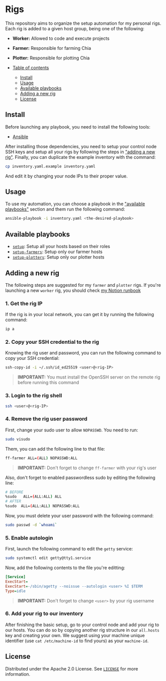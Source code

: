 # Rigs

This repository aims to organize the setup automation for my personal rigs. Each rig is added to a given host group, being one of the following:

* **Worker:** Allowed to code and execute projects
* **Farmer:** Responsible for farming Chia
* **Plotter:** Responsible for plotting Chia

* [Table of contents](#)
  * [Install](#install)
  * [Usage](#usage)
  * [Available playbooks](#available-playbooks)
  * [Adding a new rig](#adding-a-new-rig)
  * [License](#license)

## Install

Before launching any playbook, you need to install the following tools:

- [Ansible](https://docs.ansible.com/ansible/latest/installation_guide/intro_installation.html)

After installing those dependencies, you need to setup your control node SSH keys and setup all your rigs by following the steps in ["adding a new rig"](#adding-a-new-rig). Finally, you can duplicate the example inventory with the command:

```sh
cp inventory.yaml.example inventory.yaml
```

And edit it by changing your node IPs to their proper value.

## Usage

To use my automation, you can choose a playbook in the ["available playbooks"](#available-playbooks) section and them run the following command:

```sh
ansible-playbook -i inventory.yaml <the-desired-playbook>
```

## Available playbooks

* [`setup`](./setup.yaml): Setup all your hosts based on their roles
* [`setup-farmers`](./setup-farmers.yaml): Setup only our farmer hosts
* [`setup-plotters`](./setup-plotters.yaml): Setup only our plotter hosts

## Adding a new rig

The following steps are suggested for my `farmer` and `plotter` rigs. If you're launching a new `worker` rig, you should check [my Notion runbook](https://www.notion.so/odelucca/Workstation-Setup-Runbook-f19fdfa9b6e645c99fcf741cd38debaa)

### 1. Get the rig IP

If the rig is in your local network, you can get it by running the following command:

```sh
ip a
```

### 2. Copy your SSH credential to the rig

Knowing the rig user and password, you can run the following command to copy your SSH credential:

```sh
ssh-copy-id -i ~/.ssh/id_ed25519 <user>@<rig-IP>
```
> **IMPORTANT:** You must install the OpenSSH server on the remote rig before running this command

### 3. Login to the rig shell

```sh
ssh <user>@<rig-IP>
```

### 4. Remove the rig user password

First, change your sudo user to allow `NOPASSWD`. You need to run:

```sh
sudo visudo
```

Them, you can add the following line to that file:

```sh
ff-farmer ALL=(ALL) NOPASSWD:ALL
```
> **IMPORTANT:** Don't forget to change `ff-farmer` with your rig's user

Also, don't forget to enabled passwordless sudo by editing the following line:

```sh
# BEFORE
%sudo   ALL=(ALL:ALL) ALL
# AFTER
%sudo  ALL=(ALL:ALL) NOPASSWD:ALL
```

Now, you must delete your user password with the following command:

```sh
sudo passwd -d `whoami`
```

### 5. Enable autologin

First, launch the following command to edit the `getty` service:

```sh
sudo systemctl edit getty@tty1.service
```

Now, add the following contents to the file you're editting:

```ini
[Service]
ExecStart=
ExecStart=-/sbin/agetty --noissue --autologin <user> %I $TERM
Type=idle
```
> **IMPORTANT:** Don't forget to change `<user>` by your rig username

### 6. Add your rig to our inventory

After finishing the basic setup, go to your control node and add your rig to our hosts. You can do so by copying another rig structure in our `all.hosts` key and creating your own. We suggest using your machine unique identifier (use `cat /etc/machine-id` to find yours) as your `machine-id`.

## License

Distributed under the Apache 2.0 License. See [`LICENSE`](LICENSE) for more information.

